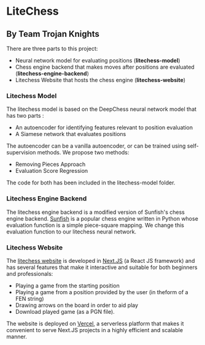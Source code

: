 # LiteChess

## By Team Trojan Knights

There are three parts to this project:
- Neural network model for evaluating positions (**litechess-model**)
- Chess engine backend that makes moves after positions are evaluated (**litechess-engine-backend**)
- Litechess Website that hosts the chess engine (**litechess-website**)

### Litechess Model
The litechess model is based on the DeepChess neural network model that has two parts :
- An autoencoder for identifying features relevant to position evaluation
- A Siamese network that evaluates positions

The autoencoder can be a vanilla autoencoder, or can be trained using self-supervision methods. We propose two methods:
- Removing Pieces Approach
- Evaluation Score Regression

The code for both has been included in the litechess-model folder.

### Litechess Engine Backend
The litechess engine backend is a modified version of Sunfish's chess engine backend. [Sunfish](https://github.com/thomasahle/sunfish) is a popular chess engine written in Python whose evaluation function is a simple piece-square mapping. We change this evaluation function to our litechess neural network.

### Litechess Website
The [litechess website](https://litechess.vercel.app) is developed in [Next.JS](https://nextjs.org/) (a React JS framework) and has several features that make it interactive and suitable for both beginners and professionals:
- Playing a game from the starting position
- Playing a game from a position provided by the user (in theform of a FEN string)
- Drawing arrows on the board in order to aid play
- Download played game (as a PGN file).

The website is deployed on [Vercel](https://vercel.com/), a serverless platform that makes it convenient to serve Next.JS projects in a highly efficient and scalable manner.
